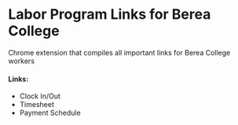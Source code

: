 # Labor Program Links for Berea College 
Chrome extension that compiles all important links for Berea College workers


#### Links:
- Clock In/Out
- Timesheet
- Payment Schedule 

